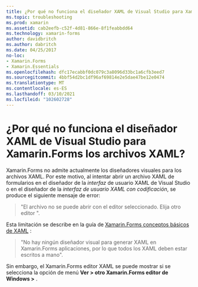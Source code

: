 ```yaml
---
title: ¿Por qué no funciona el diseñador XAML de Visual Studio para Xamarin.Forms los archivos XAML?
ms.topic: troubleshooting
ms.prod: xamarin
ms.assetid: cab2eefb-c52f-4d81-866e-8f1feabbdd64
ms.technology: xamarin-forms
author: davidbritch
ms.author: dabritch
ms.date: 04/25/2017
no-loc:
- Xamarin.Forms
- Xamarin.Essentials
ms.openlocfilehash: dfc17ecabbf0dc079c3a8096d33bc1a6cfb3eed7
ms.sourcegitcommit: 4bbf54d2bc1df96af69814e2e5dae47be12e0474
ms.translationtype: MT
ms.contentlocale: es-ES
ms.lasthandoff: 03/10/2021
ms.locfileid: "102602728"
---
```

# <a name="why-doesnt-the-visual-studio-xaml-designer-work-for-xamarinforms-xaml-files"></a>¿Por qué no funciona el diseñador XAML de Visual Studio para Xamarin.Forms los archivos XAML?

Xamarin.Forms no admite actualmente los diseñadores visuales para los archivos XAML. Por este motivo, al intentar abrir un archivo XAML de formularios en el diseñador de la *interfaz* de usuario XAML de Visual Studio o en el diseñador de la *interfaz de usuario XAML con codificación*, se produce el siguiente mensaje de error:

> "El archivo no se puede abrir con el editor seleccionado. Elija otro editor ".

Esta limitación se describe en la guía de [ Xamarin.Forms conceptos básicos de XAML](~/xamarin-forms/xaml/xaml-basics/index.md) :

> "No hay ningún diseñador visual para generar XAML en Xamarin.Forms aplicaciones, por lo que todos los XAML deben estar escritos a mano".

Sin embargo, el Xamarin.Forms editor XAML se puede mostrar si se selecciona la opción de menú **Ver > otro Xamarin.Forms editor de Windows >** .
